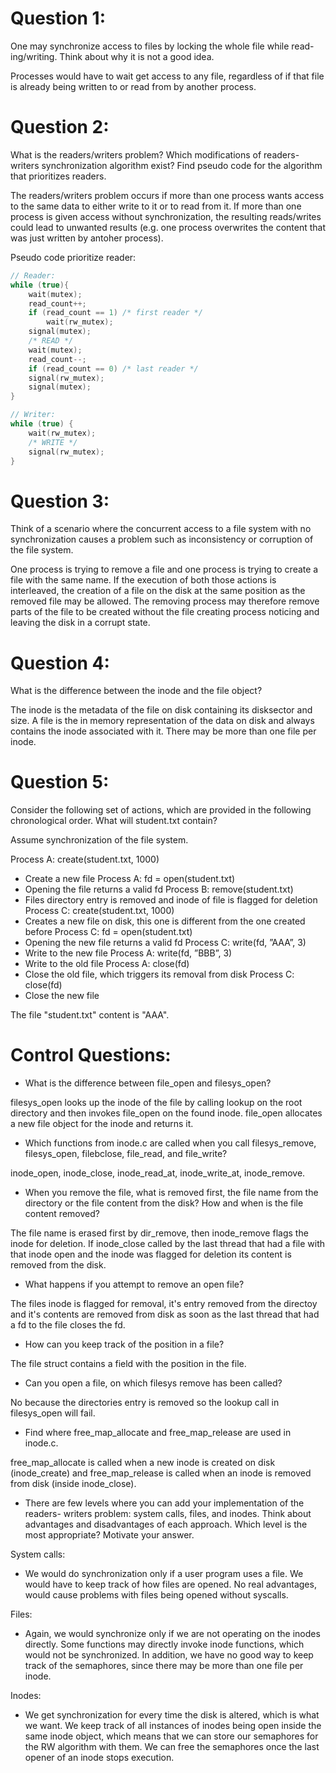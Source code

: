 # Question 1: 
One may synchronize access to files by locking the whole file while read- ing/writing. Think about why it is not a good idea.

Processes would have to wait get access to any file, regardless of if that file is already being written to or read from by another process.

# Question 2: 
What is the readers/writers problem? Which modifications of readers- writers synchronization algorithm exist? Find pseudo code for the algorithm that prioritizes readers.

The readers/writers problem occurs if more than one process wants access to the same data to either write to it or to read from it. If more than one process is given access without synchronization, the resulting reads/writes could lead to unwanted results (e.g. one process overwrites the content that was just written by antoher process). 

Pseudo code prioritize reader:
```c
// Reader:
while (true){
    wait(mutex);
    read_count++;
    if (read_count == 1) /* first reader */
        wait(rw_mutex);
    signal(mutex);
    /* READ */
    wait(mutex);
    read_count--;
    if (read_count == 0) /* last reader */
    signal(rw_mutex);
    signal(mutex);
}

// Writer:
while (true) {
    wait(rw_mutex);
    /* WRITE */
    signal(rw_mutex);
}
```

# Question 3:
Think of a scenario where the concurrent access to a file system with no
synchronization causes a problem such as inconsistency or corruption of
the file system.

One process is trying to remove a file and one process is trying to create a file with the same name. If the execution of both those actions is interleaved, the creation of a file on the disk at the same position as the removed file may be allowed. The removing process may therefore remove parts of the file to be created without the file creating process noticing and leaving the disk in a corrupt state.

# Question 4:
What is the difference between the inode and the file object?

The inode is the metadata of the file on disk containing its disksector and size. A file is the in memory representation of the data on disk and always contains the inode associated with it. There may be more than one file per inode.

# Question 5:
Consider the following set of actions, which are provided in the following
chronological order. What will student.txt contain?

Assume synchronization of the file system.

Process A: create(student.txt, 1000)
- Create a new file
Process A: fd = open(student.txt)
- Opening the file returns a valid fd
Process B: remove(student.txt)
- Files directory entry is removed and inode of file is flagged for deletion 
Process C: create(student.txt, 1000)
- Creates a new file on disk, this one is different from the one created before
Process C: fd = open(student.txt)
- Opening the new file returns a valid fd 
Process C: write(fd, ”AAA”, 3)
- Write to the new file
Process A: write(fd, ”BBB”, 3)
- Write to the old file
Process A: close(fd)
- Close the old file, which triggers its removal from disk
Process C: close(fd)
- Close the new file

The file "student.txt" content is "AAA".

# Control Questions:

- What is the difference between file_open and filesys_open? 

filesys_open looks up the inode of the file by calling lookup on the root directory and then invokes file_open on the found inode. file_open allocates a new file object for the inode and returns it.

- Which functions from inode.c are called when you call filesys_remove,
filesys_open, filebclose, file_read, and file_write?

inode_open, inode_close, inode_read_at, inode_write_at, inode_remove.

- When you remove the file, what is removed first, the file name from the
directory or the file content from the disk? How and when is the file
content removed?

The file name is erased first by dir_remove, then inode_remove flags the inode for deletion.
If inode_close called by the last thread that had a file with that inode open and the inode was flagged for deletion its content is removed from the disk.

- What happens if you attempt to remove an open file?

The files inode is flagged for removal, it's entry removed from the directoy and it's contents are removed from disk as soon as the last thread that had a fd to the file closes the fd.

- How can you keep track of the position in a file?

The file struct contains a field with the position in the file.

- Can you open a file, on which filesys remove has been called?

No because the directories entry is removed so the lookup call in filesys_open will fail.

- Find where free_map_allocate and free_map_release are used in inode.c.

free_map_allocate is called when a new inode is created on disk (inode_create) and free_map_release is called when an inode is removed from disk (inside inode_close).

- There are few levels where you can add your implementation of the readers-
writers problem: system calls, files, and inodes. Think about advantages
and disadvantages of each approach. Which level is the most appropriate? Motivate your answer.

System calls:
- We would do synchronization only if a user program uses a file. We would have to keep track of how files are opened. No real advantages, would cause problems with files being opened without syscalls.

Files:
- Again, we would synchronize only if we are not operating on the inodes directly. Some functions may directly invoke inode functions, which would not be synchronized. In addition, we have no good way to keep track of the semaphores, since there may be more than one file per inode.

Inodes:
- We get synchronization for every time the disk is altered, which is what we want. We keep track of all instances of inodes being open inside the same inode object, which means that we can store our semaphores for the RW algorithm with them. We can free the semaphores once the last opener of an inode stops execution.
